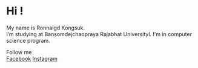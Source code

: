 # Hi !<br>
 My name is Ronnaigd Kongsuk. <br>
 I’m studying at Bansomdejchaopraya Rajabhat Universityl. I'm in computer science program.<br>

Follow me<br>
[Facebook](https://www.facebook.com/)
[Instagram](https://www.instagram.com/?hl=th)
